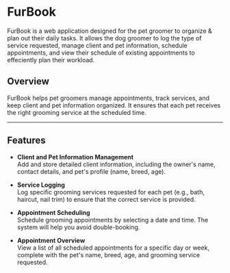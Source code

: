 # FurBook
FurBook is a web application designed for the pet groomer to organize & plan out their daily tasks. It allows the dog groomer to log the type of service requested, manage client and pet information, schedule appointments, and view their schedule of existing appointments to effeciently plan their workload.

## Overview
FurBook helps pet groomers manage appointments, track services, and keep client and pet information organized. It ensures that each pet receives the right grooming service at the scheduled time.

---

## Features

- **Client and Pet Information Management**  
  Add and store detailed client information, including the owner's name, contact details, and pet's profile (name, breed, age).

- **Service Logging**  
  Log specific grooming services requested for each pet (e.g., bath, haircut, nail trim) to ensure that the correct service is provided.

- **Appointment Scheduling**  
  Schedule grooming appointments by selecting a date and time. The system will help you avoid double-booking.

- **Appointment Overview**  
  View a list of all scheduled appointments for a specific day or week, complete with the pet's name, breed, age, and grooming service requested.

